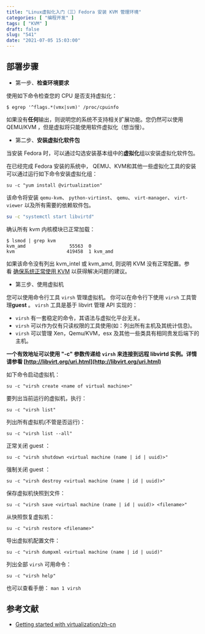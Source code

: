 ```yaml
---
title: "Linux虚拟化入门（三）Fedora 安装 KVM 管理环境"
categories: [ "编程开发" ]
tags: [ "KVM" ]
draft: false
slug: "541"
date: "2021-07-05 15:03:00"
---
```


## 部署步骤

- 第一步、**检查环境要求**

使用如下命令检查您的 CPU 是否支持虚拟化：

```
$ egrep '^flags.*(vmx|svm)' /proc/cpuinfo
```

如果没有**任何**输出，则说明您的系统不支持相关扩展功能。您仍然可以使用 QEMU/KVM ，但是虚拟将只能使用软件虚拟化（想当慢）。

- 第二步、**安装虚拟化软件包**

当安装 Fedora 时，可以通过勾选安装基本组中的**虚拟化**组以安装虚拟化软件包。

在已经完成 Fedora 安装的系统中， QEMU、KVM和其他一些虚拟化工具的安装可以通过运行如下命令安装虚拟化组：

```
su -c "yum install @virtualization"
```

该命令将安装 `qemu-kvm`、 `python-virtinst`、 `qemu`、 `virt-manager`、 `virt-viewer` 以及所有需要的依赖软件包。

```bash
su -c "systemctl start libvirtd"
```

确认所有 kvm 内核模块已正常加载：

```
$ lsmod | grep kvm
kvm_amd                55563  0
kvm                   419458  1 kvm_amd
```

如果该命令没有列出 kvm_intel 或 kvm_amd, 则说明 KVM 没有正常配置。参看 [确保系统正常使用 KVM](https://fedoraproject.org/wiki/How_to_debug_Virtualization_problems#Ensuring_system_is_KVM_capable) 以获得解决问题的建议。

- 第三步、使用虚拟机

您可以使用命令行工具 `virsh` 管理虚拟机。 你可以在命令行下使用 `virsh` 工具管理**guest** 。 `virsh` 工具是基于 libvirt 管理 API 实现的：

- `virsh` 有一套稳定的命令，其语法与虚拟化平台无关。
- `virsh` 可以作为仅有只读权限的工具使用(如：列出所有主机及其统计信息)。
- `virsh` 可以管理 Xen，Qemu/KVM，esx 及其他一些类具有相同贵发后端下的主机。

**一个有效地址可以使用 "-c" 参数传递给 `virsh` 来连接到远程 libvirtd 实例。详情请参看 [http://libvirt.org/uri.html](http://libvirt.org/uri.html)**

如下命令启动虚拟机：

```
su -c "virsh create <name of virtual machine>"
```

要列出当前运行的虚拟机，执行：

```
su -c "virsh list"
```

列出所有虚拟机(不管是否运行)：

```
su -c "virsh list --all"
```

正常关闭 guest ：

```
su -c "virsh shutdown <virtual machine (name | id | uuid)>"
```

强制关闭 guest ：

```
su -c "virsh destroy <virtual machine (name | id | uuid)>"
```

保存虚拟机快照到文件：

```
su -c "virsh save <virtual machine (name | id | uuid)> <filename>"
```

从快照恢复虚拟机：

```
su -c "virsh restore <filename>"
```

导出虚拟机配置文件：

```
su -c "virsh dumpxml <virtual machine (name | id | uuid)"
```

列出全部 `virsh` 可用命令：

```
su -c "virsh help"
```

也可以查看手册： `man 1 virsh`

## 参考文献

- [Getting started with virtualization/zh-cn](https://fedoraproject.org/wiki/Getting_started_with_virtualization/zh-cn)